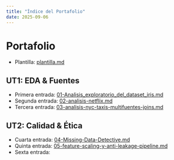 ```yaml
---
title: "Índice del Portafolio"
date: 2025-09-06
---
```


# Portafolio


- Plantilla: [plantilla.md](plantilla.md)

## UT1: EDA & Fuentes
  
- Primera entrada: [01-Analisis_exploratorio_del_dataset_iris.md](01-Analisis_exploratorio_del_dataset_iris.md)
- Segunda entrada: [02-analisis-netflix.md](02-analisis-netflix.md)
- Tercera entrada: [03-analisis-nyc-taxis-multifuentes-joins.md](03-analisis-multifuentes-y-joins.md)

## UT2: Calidad & Ética

- Cuarta entrada: [04-Missing-Data-Detective.md](04-Missing-Data-Detective.md)
- Quinta entrada: [05-feature-scaling-y-anti-leakage-pipeline.md](05-feature-scaling-y-anti-leakage-pipeline.md)
- Sexta entrada: 
